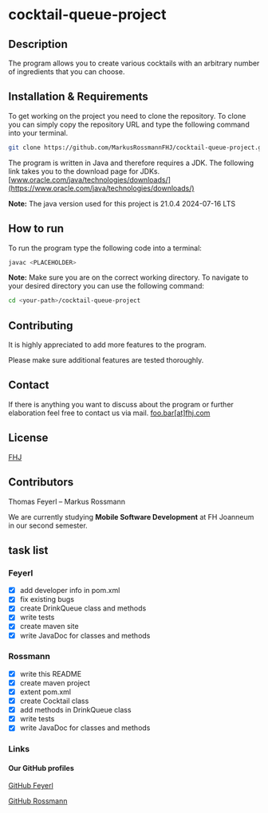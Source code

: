 # cocktail-queue-project

## Description

The program allows you to create various cocktails with an arbitrary number of ingredients that you can choose.

## Installation & Requirements

To get working on the project you need to clone the repository. To clone you can simply copy the repository URL and type the following command into your terminal.

```bash
git clone https://github.com/MarkusRossmannFHJ/cocktail-queue-project.git
```

The program is written in Java and therefore requires a JDK. The following link takes you to the download page for JDKs.
[www.oracle.com/java/technologies/downloads/](https://www.oracle.com/java/technologies/downloads/)

 **Note:** The java version used for this project is 21.0.4 2024-07-16 LTS

## How to run

To run the program type the following code into a terminal:

```bash
javac <PLACEHOLDER> 
```

**Note:** Make sure you are on the correct working directory. To navigate to your desired   directory you can use the following command:

```bash
cd <your-path>/cocktail-queue-project
```

## Contributing

It is highly appreciated to add more features to the program.

Please make sure additional features are tested thoroughly.

## Contact

If there is anything you want to discuss about the program or
further elaboration feel free to contact us via mail.
[foo.bar[at]fhj.com](mailto:foo.bar@fhj.com)

## License

[FHJ](https://www.fh-joanneum.at/)

## Contributors

Thomas Feyerl – Markus Rossmann

We are currently studying **Mobile Software Development** at FH Joanneum in our second semester.

## task list

### Feyerl

- [x] add developer info in pom.xml
- [x] fix existing bugs
- [x] create DrinkQueue class and methods
- [x] write tests
- [x] create maven site
- [x] write JavaDoc for classes and methods

### Rossmann

- [x] write this README
- [x] create maven project
- [x] extent pom.xml
- [x] create Cocktail class
- [x] add methods in DrinkQueue class
- [x] write tests
- [x] write JavaDoc for classes and methods

### Links

#### Our GitHub profiles

[GitHub Feyerl](https://github.com/FrontendTF)

[GitHub Rossmann](https://github.com/MarkusRossmannFHJ)